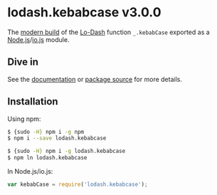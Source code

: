 # lodash.kebabcase v3.0.0

The [modern build](https://github.com/lodash/lodash/wiki/Build-Differences) of the [Lo-Dash](https://lodash.com/) function `_.kebabCase` exported as a [Node.js](http://nodejs.org/)/[io.js](https://iojs.org/) module.

## Dive in

See the [documentation](https://lodash.com/docs#kebabCase) or [package source](https://github.com/lodash/lodash/blob/3.0.0-npm-packages/lodash.kebabcase/index.js) for more details.

## Installation

Using npm:

```bash
$ {sudo -H} npm i -g npm
$ npm i --save lodash.kebabcase

$ {sudo -H} npm i -g lodash.kebabcase
$ npm ln lodash.kebabcase
```

In Node.js/io.js:

```js
var kebabCase = require('lodash.kebabcase');
```
